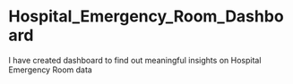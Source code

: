 # Hospital_Emergency_Room_Dashboard
I have created dashboard to find out meaningful insights on Hospital Emergency Room data
<br>



